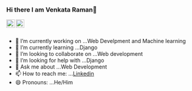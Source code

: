 ### Hi there I am Venkata Raman👋

<a href="https://www.linkedin.com/in/venkata-raman-156822196/">
  <img align="left" alt="Venkata Raman's Linkdein" width="22px" src="https://cdn.jsdelivr.net/npm/simple-icons@v3/icons/linkedin.svg" />
</a>
<a href="https://twitter.com/Venkata87984479">
  <img align="left" alt="Venkata Raman's Twitter" width="22px" src="https://cdn.jsdelivr.net/npm/simple-icons@v3/icons/twitter.svg" />
</a>
<br />
<br/>

- 🔭 I’m currently working on ...Web Develpment and Machine learning
- 🌱 I’m currently learning ...Django
- 👯 I’m looking to collaborate on ...Web development
- 🤔 I’m looking for help with ...Django
- 💬 Ask me about ...Web Development
- 📫 How to reach me: ...[Linkedin](https://www.linkedin.com/in/venkata-raman-156822196/)
- 😄 Pronouns: ...He/Him

